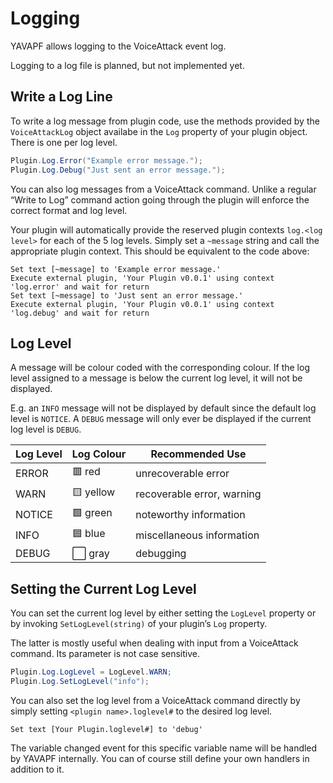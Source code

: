 ﻿# Logging

YAVAPF allows logging to the VoiceAttack event log.

Logging to a log file is planned, but not implemented yet.

## Write a Log Line

To write a log message from plugin code, use the methods provided by the
`VoiceAttackLog` object availabe in the `Log` property of your plugin object.
There is one per log level.

```csharp
Plugin.Log.Error("Example error message.");
Plugin.Log.Debug("Just sent an error message.");
```

You can also log messages from a VoiceAttack command. Unlike a regular “Write to
Log” command action going through the plugin will enforce the correct format and
log level.

Your plugin will automatically provide the reserved plugin contexts
`log.<log level>` for each of the 5 log levels. Simply set a `~message` string
and call the appropriate plugin context. This should be equivalent to the code
above:

```
Set text [~message] to 'Example error message.'
Execute external plugin, 'Your Plugin v0.0.1' using context 'log.error' and wait for return
Set text [~message] to 'Just sent an error message.'
Execute external plugin, 'Your Plugin v0.0.1' using context 'log.debug' and wait for return
```

## Log Level

A message will be colour coded with the corresponding colour. If the log level
assigned to a message is below the current log level, it will not be displayed.

E.g. an `INFO` message will not be displayed by default since the default log
level is `NOTICE`. A `DEBUG` message will only ever be displayed if the current
log level is `DEBUG`.

| Log Level	| Log Colour	| Recommended Use
|-----------|---------------|----------------------------
| ERROR		| 🟥 red			| unrecoverable error
| WARN		| 🟨 yellow		| recoverable error, warning
| NOTICE	| 🟩 green		| noteworthy information
| INFO		| 🟦 blue		| miscellaneous information
| DEBUG		| ⬜ gray		| debugging

## Setting the Current Log Level

You can set the current log level by either setting the `LogLevel` property or
by invoking `SetLogLevel(string)` of your plugin’s `Log` property.

The latter is mostly useful when dealing with input from a VoiceAttack command.
Its parameter is not case sensitive.

```csharp
Plugin.Log.LogLevel = LogLevel.WARN;
Plugin.Log.SetLogLevel("info");
```

You can also set the log level from a VoiceAttack command directly by simply
setting `<plugin name>.loglevel#` to the desired log level.

```
Set text [Your Plugin.loglevel#] to 'debug'
```

The variable changed event for this specific variable name will be handled by
YAVAPF internally. You can of course still define your own handlers in addition
to it.
